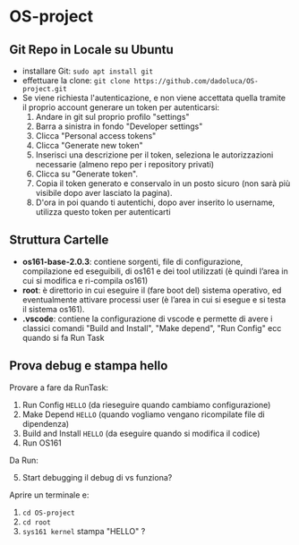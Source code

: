 # OS-project

## Git Repo in Locale su Ubuntu
- installare Git: `sudo apt install git`
- effettuare la clone: `git clone https://github.com/dadoluca/OS-project.git`
- Se viene richiesta l'autenticazione, e non viene accettata quella tramite il proprio account generare un token per autenticarsi:
  1. Andare in git sul proprio profilo "settings"
  2. Barra a sinistra in fondo "Developer settings"
  3. Clicca "Personal access tokens"
  4. Clicca "Generate new token"
  5. Inserisci una descrizione per il token, seleziona le autorizzazioni necessarie (almeno repo per i repository privati)
  6. Clicca su "Generate token".
  7. Copia il token generato e conservalo in un posto sicuro (non sarà più visibile dopo aver lasciato la pagina).
  8. D'ora in poi quando ti autentichi, dopo aver inserito lo username, utilizza questo token per autenticarti
     
## Struttura Cartelle
- **os161-base-2.0.3**: contiene sorgenti, file di configurazione, compilazione ed eseguibili, di os161 e dei tool utilizzati (è quindi l’area in cui si modifica e ri-compila os161)
- **root**: è direttorio in cui eseguire il (fare boot del) sistema operativo, ed eventualmente attivare processi user (è l’area in cui si esegue e si testa il sistema os161).
- **.vscode**: contiene la configurazione di vscode e permette di avere i classici comandi "Build and Install", "Make depend", "Run Config" ecc quando si fa Run Task

## Prova debug e stampa hello
Provare a fare da RunTask:
1. Run Config `HELLO`  (da rieseguire quando cambiamo configurazione)
2. Make Depend `HELLO` (quando vogliamo vengano ricompilate file di dipendenza)
3. Build and Install `HELLO` (da eseguire quando si modifica il codice)
4. Run OS161

Da Run:

5. Start debugging
il debug di vs funziona?

Aprire un terminale e:
1. `cd OS-project`
2. `cd root`
3. `sys161 kernel`
stampa "HELLO" ?

